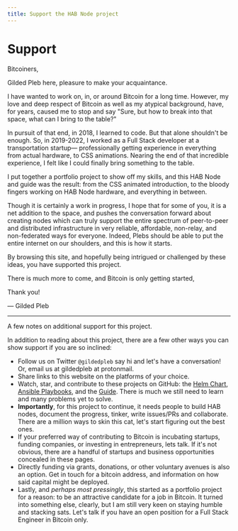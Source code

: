 ```yaml
---
title: Support the HAB Node project
---
```


# Support

Bitcoiners,

Gilded Pleb here, pleasure to make your acquaintance.

I have wanted to work on, in, or around Bitcoin for a long time. However, my
love and deep respect of Bitcoin as well as my atypical background, have, for
years, caused me to stop and say "Sure, but how to break into that space, what
can I bring to the table?"

In pursuit of that end, in 2018, I learned to code. But that alone shouldn't be
enough. So, in 2019-2022, I worked as a Full Stack developer at a transportation
startup— professionally getting experience in everything from actual hardware,
to CSS animations. Nearing the end of that incredible experience, I felt like I
could finally bring something to the table.

I put together a portfolio project to show off my skills, and this HAB Node and
guide was the result: from the CSS animated introduction, to the bloody fingers
working on HAB Node hardware, and everything in between.

Though it is certainly a work in progress, I hope that for some of you, it is a
net addition to the space, and pushes the conversation forward about creating
nodes which can truly support the entire spectrum of peer-to-peer and
distributed infrastructure in very reliable, affordable, non-relay, and
non-federated ways for everyone. Indeed, Plebs should be able to put the entire
internet on our shoulders, and this is how it starts.

By browsing this site, and hopefully being intrigued or challenged by these
ideas, you have supported this project.

There is much more to come, and Bitcoin is only getting started,

Thank you!

— Gilded Pleb

---

A few notes on additional support for this project.

In addition to reading about this project, there are a few other ways you can
show support if you are so inclined:

- Follow us on Twitter `@gildedpleb` say hi and let's have a conversation! Or,
  email us at gildedpleb at protonmail.
- Share links to this website on the platforms of your choice.
- Watch, star, and contribute to these projects on GitHub: the
  [Helm Chart](https://github.com/GildedPleb/helm-charts/blob/master/charts/hab),
  [Ansible Playbooks](https://github.com/GildedPleb/hab-plays), and the
  [Guide](https://github.com/GildedPleb/hab-guide). There is much we still need
  to learn and many problems yet to solve.
- **Importantly**, for this project to continue, it needs people to build HAB
  nodes, document the progress, tinker, write issues/PRs and collaborate. There
  are a million ways to skin this cat, let's start figuring out the best ones.
- If your preferred way of contributing to Bitcoin is incubating startups,
  funding companies, or investing in entrepreneurs, lets talk. If it's not
  obvious, there are a handful of startups and business opportunities concealed
  in these pages.
- Directly funding via grants, donations, or other voluntary avenues is also an
  option. Get in touch for a bitcoin address, and information on how said
  capital might be deployed.
- Lastly, and _perhaps most pressingly_, this started as a portfolio project for
  a reason: to be an attractive candidate for a job in Bitcoin. It turned into
  something else, clearly, but I am still very keen on staying humble and
  stacking sats. Let's talk if you have an open position for a Full Stack
  Engineer in Bitcoin only.
